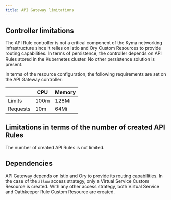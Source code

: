 ```yaml
---
title: API Gateway limitations
---
```


## Controller limitations

The API Rule controller is not a critical component of the Kyma networking infrastructure since it relies on Istio and Ory Custom Resources to provide routing capabilities. In terms of persistence, the controller depends on API Rules stored in the Kubernetes cluster. No other persistence solution is present.

In terms of the resource configuration, the following requirements are set on the API Gateway controller:

|          | CPU  | Memory |
|----------|------|--------|
| Limits   | 100m | 128Mi  |
| Requests | 10m  | 64Mi   |

## Limitations in terms of the number of created API Rules

The number of created API Rules is not limited. 

## Dependencies

API Gateway depends on Istio and Ory to provide its routing capabilities. In the case of the `allow` access strategy, only a Virtual Service Custom Resource is created. With any other access strategy, both Virtual Service and Oathkeeper Rule Custom Resource are created.
